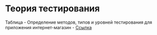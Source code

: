 # Теория тестирования
Таблица - Определение методов, типов и уровней тестирования для приложения интернет-магазин - [Ссылка](https://docs.google.com/spreadsheets/d/1UFfLtZIrfEyPX_fOKxSat8ZXrXVLcTNhIOFRL0Kjpvo/edit?usp=sharing)
